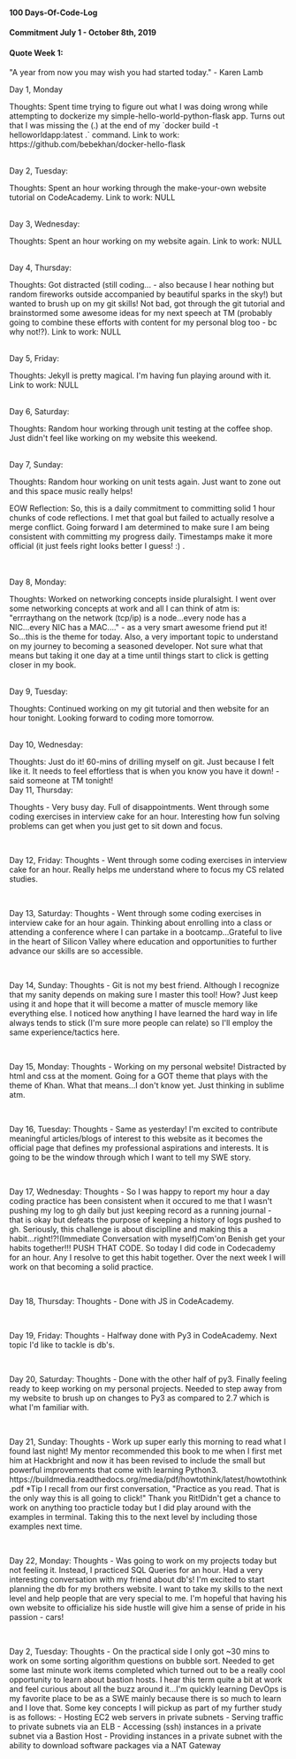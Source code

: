 #### 100 Days-Of-Code-Log
#### Commitment July 1 - October 8th, 2019

#### Quote Week 1:
"A year from now you may wish you had started today." - Karen Lamb

Day 1, Monday
<p>Thoughts: Spent time trying to figure out what I was doing wrong while attempting to dockerize my simple-hello-world-python-flask app. Turns out that I was missing the (.) at the end of my `docker build -t helloworldapp:latest .` command.
Link to work: https://github.com/bebekhan/docker-hello-flask</p>
<br>
Day 2, Tuesday:
<p>Thoughts: Spent an hour working through the make-your-own website tutorial on CodeAcademy.
Link to work: NULL</p>
<br>
Day 3, Wednesday:
<p>Thoughts: Spent an hour working on my website again.
Link to work: NULL</p>
<br>
Day 4, Thursday: 
<p>Thoughts: Got distracted (still coding... - also because I hear nothing but random fireworks outside accompanied by beautiful sparks in the sky!) but wanted to brush up on my git skills! Not bad, got through the git tutorial and brainstormed some awesome ideas for my next speech at TM (probably going to combine these efforts with content for my personal blog too - bc why not!?).
Link to work: NULL</p>
<br>
Day 5, Friday: 
<p>Thoughts: Jekyll is pretty magical. I'm having fun playing around with it. 
Link to work: NULL</p>
<br>
Day 6, Saturday:
<p>Thoughts: Random hour working through unit testing at the coffee shop. Just didn't feel like working on my website this weekend.</p>
<br>
Day 7, Sunday: 
<p>Thoughts: Random hour working on unit tests again. Just want to zone out and this space music really helps! 
<br>
<p>EOW Reflection: So, this is a daily commitment to committing solid 1 hour chunks of code reflections. I met that goal but failed to actually resolve a merge conflict. Going forward I am determined to make sure I am being consistent with committing my progress daily. Timestamps make it more official (it just feels right looks better I guess! :) .</p>
<br>
<br>
Day 8, Monday: 
<p>Thoughts: Worked on networking concepts inside pluralsight. I went over some networking concepts at work and all I can think of atm is: "errraythang on the network (tcp/ip) is a node...every node has a NIC...every NIC has a MAC...." - as a very smart awesome friend put it! So...this is the theme for today. Also, a very important topic to understand on my journey to becoming a seasoned developer.  Not sure what that means but taking it one day at a time until things start to click is getting closer in my book.</p>
<br>
Day 9, Tuesday: 
<p>Thoughts: Continued working on my git tutorial and then website for an hour tonight. Looking forward to coding more tomorrow.</p>
<br>
Day 10, Wednesday:
<p>Thoughts: Just do it! 60-mins of drilling myself on git. Just because I felt like it. It needs to feel effortless that is when you know you have it down! - said someone at TM tonight!
<br>
Day 11, Thursday:
<p>Thoughts - Very busy day. Full of disappointments. Went through some  coding exercises in interview cake for an hour. Interesting how fun solving problems can get when you just get to sit down and focus.</p>
<br>
<p>Day 12, Friday:
Thoughts - Went through some  coding exercises in interview cake for an hour. Really helps me understand where to focus my CS related studies.</p>
<br>
<p>Day 13, Saturday:
Thoughts - Went through some  coding exercises in interview cake for an hour again. Thinking about enrolling into a class or attending a conference where I can partake in a bootcamp...Grateful to live in the heart of Silicon Valley where education and opportunities to further advance our skills are so accessible.</p>
<br>
<p>Day 14, Sunday:
Thoughts - Git is not my best friend. Although I recognize that my sanity depends on making sure I master this tool! How? Just keep using it and hope that it will become a matter of muscle memory like everything else. I noticed how anything I have learned the hard way in life always tends to stick (I'm sure more people can relate) so I'll employ the same experience/tactics here.</p>
<br>
<p>Day 15, Monday:
Thoughts - Working on my personal website! Distracted by html and css at the moment. Going for a GOT theme that plays with the theme of Khan. What that means...I don't know yet. Just thinking in sublime atm.</p>
<br>
<p>Day 16, Tuesday:
Thoughts - Same as yesterday! I'm excited to contribute meaningful articles/blogs of interest to this website as it becomes the official page that defines my professional aspirations and interests. It is going to be the window through which I want to tell my SWE story.</p>
<br>
<p>Day 17, Wednesday:
Thoughts - So I was happy to report my hour a day coding practice has been consistent when it occured to me that I wasn't pushing my log to gh daily but just keeping record as a running journal - that is okay but defeats the purpose of keeping a history of logs pushed to gh. Seriously, this challenge is about disciplline and making this a habit...right!?!(Immediate Conversation with myself)Com'on Benish get your habits together!!! PUSH THAT CODE. So today I did code in Codecademy for an hour. Any I resolve to get this habit together. Over the next week I will work on that becoming a solid practice.
</p>
<br>
<p>Day 18, Thursday:
Thoughts - Done with JS in CodeAcademy.</p>
<br>
<p>Day 19, Friday:
Thoughts - Halfway done with Py3 in CodeAcademy. Next topic I'd like to tackle is db's.</p>
<br>
<p>Day 20, Saturday:
Thoughts - Done with the other half of py3. Finally feeling ready to keep working on my personal projects. Needed to step away from my website to brush up on changes to Py3 as compared to 2.7 which is what I'm familiar with.</p>
<br>
<p>Day 21, Sunday:
Thoughts - Work up super early this morning to read what I found last night! My mentor recommended this book to me when I first met him at Hackbright and now it has been revised to include the small but powerful improvements that come with learning Python3. https://buildmedia.readthedocs.org/media/pdf/howtothink/latest/howtothink.pdf
*Tip I recall from our first conversation, "Practice as you read. That is the only way this is all going to click!" Thank you Rit!Didn't get a chance to work on anything too practicle today but I did play around with the examples in terminal. Taking this to the next level by including those examples next time. 
</p>
<br> 
<p>Day 22, Monday:
Thoughts - Was going to work on my projects today but not feeling it. Instead, I practiced SQL Queries for an hour. Had a very interesting conversation with my friend about db's! I'm excited to start planning the db for my brothers website. I want to take my skills to the next level and help people that are very special to me.  I'm hopeful that having his own website to officialize his side hustle will give him a sense of pride in his passion - cars! </p>
<br>
<p>Day 2, Tuesday:
Thoughts - On the practical side I only got ~30 mins to work on some sorting algorithm questions on bubble sort. Needed to get some last minute work items completed which turned out to be a really cool opportunity to learn about bastion hosts. I hear this term quite a bit at work and feel curious about all the buzz around it...I'm quickly learning DevOps is my favorite place to be as a SWE mainly because there is so much to learn and I love that. Some key concepts I will pickup as part of my further study is as follows:
- Hosting EC2 web servers in private subnets
- Serving traffic to private subnets via an ELB
- Accessing (ssh) instances in a private subnet via a Bastion Host
- Providing instances in a private subnet with the ability to download software packages via a NAT Gateway</p>
<br>

